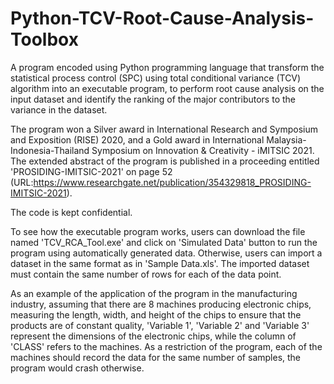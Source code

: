 # Python-TCV-Root-Cause-Analysis-Toolbox
A program encoded using Python programming language that transform the statistical process control (SPC) using total conditional variance (TCV) algorithm into an executable program, to perform root cause analysis on the input dataset and identify the ranking of the major contributors to the variance in the dataset.

The program won a Silver award in International Research and Symposium and Exposition (RISE) 2020, and a Gold award in International Malaysia-Indonesia-Thailand Symposium on Innovation & Creativity - iMITSIC 2021. The extended abstract of the program is published in a proceeding entitled 'PROSIDING-IMITSIC-2021' on page 52 (URL:https://www.researchgate.net/publication/354329818_PROSIDING-IMITSIC-2021).

The code is kept confidential.

To see how the executable program works, users can download the file named 'TCV_RCA_Tool.exe' and click on 'Simulated Data' button to run the program using automatically generated data. Otherwise, users can import a dataset in the same format as in 'Sample Data.xls'. The imported dataset must contain the same number of rows for each of the data point. 

As an example of the application of the program in the manufacturing industry, assuming that there are 8 machines producing electronic chips, measuring the length, width, and height of the chips to ensure that the products are of constant quality, 'Variable 1', 'Variable 2' and 'Variable 3' represent the dimensions of the electronic chips, while the column of 'CLASS' refers to the machines. As a restriction of the program, each of the machines should record the data for the same number of samples, the program would crash otherwise.

